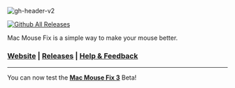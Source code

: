 ![gh-header-v2](https://user-images.githubusercontent.com/40808343/112161606-9814af80-8beb-11eb-9d2e-3105b4486bab.png)

<!-- # Mac Mouse Fix -->

[![Github All Releases](https://img.shields.io/github/downloads/noah-nuebling/mac-mouse-fix/total.svg)]()

Mac Mouse Fix is a simple way to make your mouse better.

### [Website](https://noah-nuebling.github.io/mac-mouse-fix-website) | [Releases](https://github.com/noah-nuebling/mac-mouse-fix/releases) | [Help & Feedback](https://github.com/noah-nuebling/mac-mouse-fix/issues/new/choose)

---

 You can now test the [**Mac Mouse Fix 3**](https://github.com/noah-nuebling/mac-mouse-fix/releases/) Beta!
